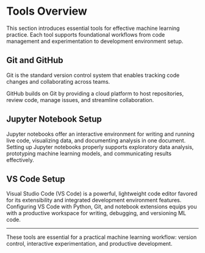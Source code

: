 # Tools Overview

This section introduces essential tools for effective machine learning practice. Each tool supports foundational workflows from code management and experimentation to development environment setup.

## Git and GitHub

Git is the standard version control system that enables tracking code changes and collaborating across teams. 

GitHub builds on Git by providing a cloud platform to host repositories, review code, manage issues, and streamline collaboration. 

## Jupyter Notebook Setup

Jupyter notebooks offer an interactive environment for writing and running live code, visualizing data, and documenting analysis in one document. Setting up Jupyter notebooks properly supports exploratory data analysis, prototyping machine learning models, and communicating results effectively.

## VS Code Setup

Visual Studio Code (VS Code) is a powerful, lightweight code editor favored for its extensibility and integrated development environment features. Configuring VS Code with Python, Git, and notebook extensions equips you with a productive workspace for writing, debugging, and versioning ML code.

---

These tools are essential for a practical machine learning workflow: version control, interactive experimentation, and productive development. 
